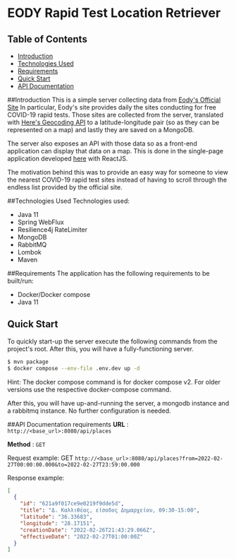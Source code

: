 # EODY Rapid Test Location Retriever

## Table of Contents
- [Introduction](#introduction)
- [Technologies Used](#tech-stack)
- [Requirements](#requirements)
- [Quick Start](#quick-start)
- [API Documentation](#api-doc)

##Introduction <a name="introduction"/>
This is a simple server collecting data from [Eody's Official Site](https://eody.gov.gr/komy-testing-eody/)
In particular, Eody's site provides daily the sites conducting for free COVID-19 rapid tests. Those sites
are collected from the server, translated with [Here's Geocoding API](https://developer.here.com/products/geocoding-and-search)
to a latitude-longitude pair (so as they can be represented on a map) and lastly they are saved on a MongoDB.

The server also exposes an API with those data so as a front-end application can display that data on a map.
This is done in the single-page application developed [here](https://github.com/kostasmantz/eody-covid-map) with ReactJS.

The motivation behind this was to provide an easy way for someone to view the nearest COVID-19 rapid test sites
instead of having to scroll through the endless list provided by the official site.

##Technologies Used <a name="tech-stack"/>
Technologies used:
- Java 11
- Spring WebFlux
- Resilience4j RateLimiter
- MongoDB
- RabbitMQ
- Lombok
- Maven

##Requirements <a name="requirements"/>
The application has the following requirements to be built/run:
- Docker/Docker compose
- Java 11

## Quick Start <a name="quick-start"/>
To quickly start-up the server execute the following commands from the project's root. 
After this, you will have a fully-functioning server.

```bash
$ mvn package
$ docker compose --env-file .env.dev up -d
```
Hint: The docker compose command is for docker compose v2. For older versions use the respective docker-compose
command.

After this, you will have up-and-running the server, a mongodb instance and a rabbitmq instance.
No further configuration is needed.

##API Documentation requirements <a name="api-doc"/>
**URL** : `http://<base_url>:8080/api/places`

**Method** : `GET`

Request example:
GET `http://<base_url>:8080/api/places?from=2022-02-27T00:00:00.000&to=2022-02-27T23:59:00.000`

Response example:
```json
[
  {
    "id": "621a9f017ce9e0219f9dde5d",
    "title": "Δ. Καλλιθέας, είσοδος Δημαρχείου, 09:30-15:00",
    "latitude": "36.33683",
    "longitude": "28.17151",
    "creationDate": "2022-02-26T21:43:29.066Z",
    "effectiveDate": "2022-02-27T01:00:00Z"
  }
]
```

